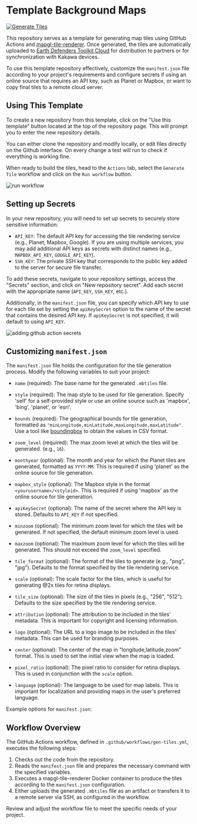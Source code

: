 # Template Background Maps

[![Generate Tiles](https://github.com/digidem/map-template/actions/workflows/gen-tiles.yml/badge.svg?branch=main)](https://github.com/digidem/map-template/actions/workflows/gen-tiles.yml)

This repository serves as a template for generating map tiles using GitHub Actions and [mapgl-tile-renderer](https://github.com/ConservationMetrics/mapgl-tile-renderer). Once generated, the tiles are automatically uploaded to [Earth Defenders Toolkit Cloud](https://github.com/digidem/edt-cloud) for distribution to partners or for synchronization with Kakawa devices.

To use this template repository effectively, customize the `manifest.json` file according to your project's requirements and configure secrets if using an online source that requires an API key, such as Planet or Mapbox, or want to copy final tiles to a remote cloud server.

## Using This Template

To create a new repository from this template, click on the "Use this template" button located at the top of the repository page. This will prompt you to enter the new repository details.

You can either clone the repository and modify locally, or edit files directly on the Github interface. On every change a test will run to check if everything is working fine. 

When ready to build the tiles, head to the `Actions` tab, select the `Generate Tile` workflow and click on the `Run workflow` button.

![run workflow](https://res.cloudinary.com/practicaldev/image/fetch/s--EF0YFTak--/c_limit%2Cf_auto%2Cfl_progressive%2Cq_auto%2Cw_880/https://dev-to-uploads.s3.amazonaws.com/uploads/articles/tas45tcdz8v3ogomr2zk.png)

## Setting up Secrets

In your new repository, you will need to set up secrets to securely store sensitive information:

- `API_KEY`: The default API key for accessing the tile rendering service (e.g., Planet, Mapbox, Google). If you are using multiple services, you may add additional API keys as secrets with distinct names (e.g., `MAPBOX_API_KEY`, `GOOGLE_API_KEY`).
- `SSH_KEY`: The private SSH key that corresponds to the public key added to the server for secure file transfer.

To add these secrets, navigate to your repository settings, access the "Secrets" section, and click on "New repository secret". Add each secret with the appropriate name (`API_KEY`, `SSH_KEY`, etc.).

Additionally, in the `manifest.json` file, you can specify which API key to use for each tile set by setting the `apiKeySecret` option to the name of the secret that contains the desired API key. If `apiKeySecret` is not specified, it will default to using `API_KEY`.

![adding github action secrets](https://www.edwardthomson.com/blog/images/githubactions/11-addingsecret.png)

## Customizing `manifest.json`

The `manifest.json` file holds the configuration for the tile generation process. Modify the following variables to suit your project:

- `name` (required): The base name for the generated `.mbtiles` file.
- `style` (required): The map style to be used for tile generation. Specify 'self' for a self-provided style or use an online source such as 'mapbox', 'bing', 'planet', or 'esri'.
- `bounds` (required): The geographical bounds for tile generation, formatted as `"minLongitude,minLatitude,maxLongitude,maxLatitude"`. Use a tool like [boundingbox](https://boundingbox.klokantech.com/) to obtain the values in CSV format.
- `zoom_level` (required): The max zoom level at which the tiles will be generated. (e.g., `16`).
- `monthyear` (optional): The month and year for which the Planet tiles are generated, formatted as `YYYY-MM`. This is required if using 'planet' as the online source for tile generation.

- `mapbox_style` (optional): The Mapbox style in the format `<yourusername>/<styleid>`. This is required if using 'mapbox' as the online source for tile generation.
- `apiKeySecret` (optional): The name of the secret where the API key is stored. Defaults to `API_KEY` if not specified.
- `minzoom` (optional): The minimum zoom level for which the tiles will be generated. If not specified, the default minimum zoom level is used.
- `maxzoom` (optional): The maximum zoom level for which the tiles will be generated. This should not exceed the `zoom_level` specified.
- `tile_format` (optional): The format of the tiles to generate (e.g., "png", "jpg"). Defaults to the format specified by the tile rendering service.
- `scale` (optional): The scale factor for the tiles, which is useful for generating @2x tiles for retina displays.
- `tile_size` (optional): The size of the tiles in pixels (e.g., "256", "512"). Defaults to the size specified by the tile rendering service.
- `attribution` (optional): The attribution to be included in the tiles' metadata. This is important for copyright and licensing information.
- `logo` (optional): The URL to a logo image to be included in the tiles' metadata. This can be used for branding purposes.
- `center` (optional): The center of the map in "longitude,latitude,zoom" format. This is used to set the initial view when the map is loaded.
- `pixel_ratio` (optional): The pixel ratio to consider for retina displays. This is used in conjunction with the `scale` option.
- `language` (optional): The language to be used for map labels. This is important for localization and providing maps in the user's preferred language.


Example options for `manifest.json`:

## Workflow Overview

The GitHub Actions workflow, defined in `.github/workflows/gen-tiles.yml`, executes the following steps:

1. Checks out the code from the repository.
2. Reads the `manifest.json` file and prepares the necessary command with the specified variables.
3. Executes a mapgl-tile-renderer Docker container to produce the tiles according to the `manifest.json` configuration.
4. Either uploads the generated `.mbtiles` file as an artifact or transfers it to a remote server via SSH, as configured in the workflow.

Review and adjust the workflow file to meet the specific needs of your project.
